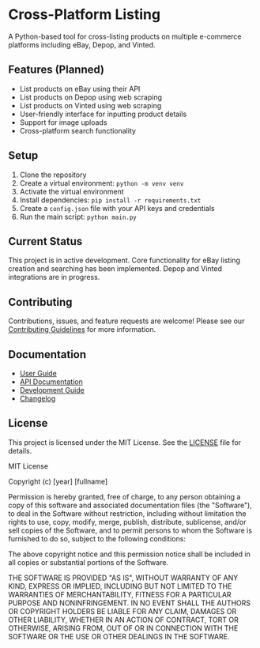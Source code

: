 # Cross-Platform Listing

A Python-based tool for cross-listing products on multiple e-commerce platforms including eBay, Depop, and Vinted.

## Features (Planned)

- List products on eBay using their API
- List products on Depop using web scraping
- List products on Vinted using web scraping
- User-friendly interface for inputting product details
- Support for image uploads
- Cross-platform search functionality

## Setup

1. Clone the repository
2. Create a virtual environment: `python -m venv venv`
3. Activate the virtual environment
4. Install dependencies: `pip install -r requirements.txt`
5. Create a `config.json` file with your API keys and credentials
6. Run the main script: `python main.py`

## Current Status

This project is in active development. Core functionality for eBay listing creation and searching has been implemented. Depop and Vinted integrations are in progress.

## Contributing

Contributions, issues, and feature requests are welcome! Please see our [Contributing Guidelines](docs/CONTRIBUTING.md) for more information.

## Documentation

- [User Guide](docs/user_guide.md)
- [API Documentation](docs/api.md)
- [Development Guide](docs/development.md)
- [Changelog](docs/changelog.md)

## License

This project is licensed under the MIT License. See the [LICENSE](LICENSE) file for details.

MIT License

Copyright (c) [year] [fullname]

Permission is hereby granted, free of charge, to any person obtaining a copy
of this software and associated documentation files (the "Software"), to deal
in the Software without restriction, including without limitation the rights
to use, copy, modify, merge, publish, distribute, sublicense, and/or sell
copies of the Software, and to permit persons to whom the Software is
furnished to do so, subject to the following conditions:

The above copyright notice and this permission notice shall be included in all
copies or substantial portions of the Software.

THE SOFTWARE IS PROVIDED "AS IS", WITHOUT WARRANTY OF ANY KIND, EXPRESS OR
IMPLIED, INCLUDING BUT NOT LIMITED TO THE WARRANTIES OF MERCHANTABILITY,
FITNESS FOR A PARTICULAR PURPOSE AND NONINFRINGEMENT. IN NO EVENT SHALL THE
AUTHORS OR COPYRIGHT HOLDERS BE LIABLE FOR ANY CLAIM, DAMAGES OR OTHER
LIABILITY, WHETHER IN AN ACTION OF CONTRACT, TORT OR OTHERWISE, ARISING FROM,
OUT OF OR IN CONNECTION WITH THE SOFTWARE OR THE USE OR OTHER DEALINGS IN THE
SOFTWARE.